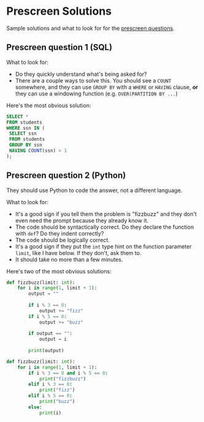 # Prescreen Solutions

Sample solutions and what to look for for the [prescreen questions](pre-screen.md).

## Prescreen question 1 (SQL)

What to look for:
- Do they quickly understand what's being asked for?
- There are a couple ways to solve this. You should see a `COUNT` somewhere, and they can use `GROUP BY`
  with a `WHERE` or `HAVING` clause, **or** they can use a windowing function (e.g. `OVER(PARTITION BY ...`)

Here's the most obvious solution:

```sql
SELECT *
FROM students
WHERE ssn IN (
 SELECT ssn
 FROM students
 GROUP BY ssn
 HAVING COUNT(ssn) > 1
);
```

## Prescreen question 2 (Python)

They should use Python to code the answer, not a different language.

What to look for:
- It's a good sign if you tell them the problem is "fizzbuzz" and they don't even need the prompt because they already know it.
- The code should be syntactically correct. Do they declare the function with `def`? Do they indent correctly?
- The code should be logically correct.
- It's a good sign if they put the `int` type hint on the function parameter `limit`, like I have below. If they don't, ask them to.
- It should take no more than a few minutes.

Here's two of the most obvious solutions:

```python
def fizzbuzz(limit: int):
    for i in range(1, limit + 1):
        output = ""
        
        if i % 3 == 0:
            output += "fizz"
        if i % 5 == 0:
            output += "buzz"
        
        if output == "":
            output = i
            
        print(output)
```

```python
def fizzbuzz(limit: int):
    for i in range(1, limit + 1):
        if i % 3 == 0 and i % 5 == 0:
            print("fizzbuzz")
        elif i % 3 == 0:
            print("fizz")
        elif i % 5 == 0:
            print("buzz")
        else:
            print(i)
```
